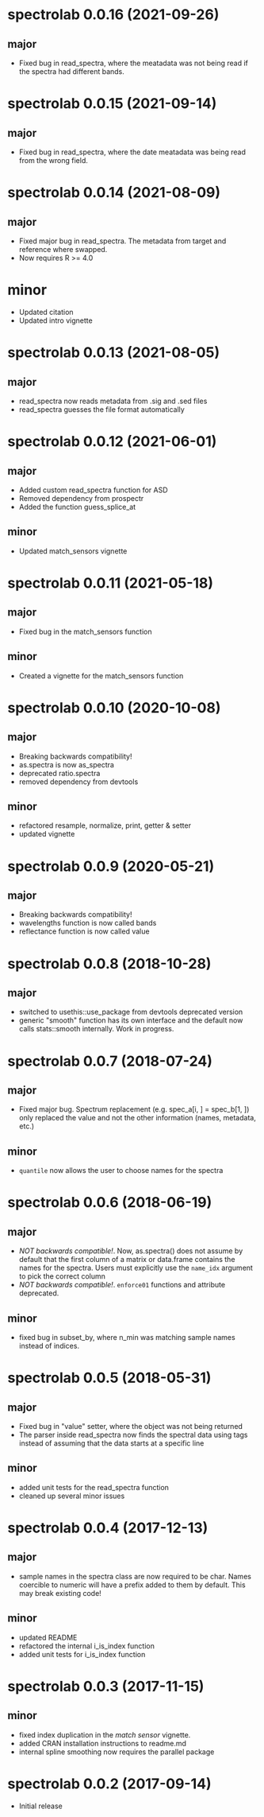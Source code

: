 # spectrolab 0.0.16 (2021-09-26)

## major
* Fixed bug in read_spectra, where the meatadata was not being read if the spectra had different bands.

# spectrolab 0.0.15 (2021-09-14)

## major
* Fixed bug in read_spectra, where the date meatadata was being read from the wrong field.

# spectrolab 0.0.14 (2021-08-09)

## major
* Fixed major bug in read_spectra. The metadata from target and reference where swapped.
* Now requires R >= 4.0

# minor
* Updated citation
* Updated intro vignette

# spectrolab 0.0.13 (2021-08-05)

## major
* read_spectra now reads metadata from .sig and .sed files
* read_spectra guesses the file format automatically

# spectrolab 0.0.12 (2021-06-01)

## major
* Added custom read_spectra function for ASD
* Removed dependency from prospectr
* Added the function guess_splice_at

## minor
* Updated match_sensors vignette

# spectrolab 0.0.11 (2021-05-18)

## major
* Fixed bug in the match_sensors function 

## minor
* Created a vignette for the match_sensors function

# spectrolab 0.0.10 (2020-10-08)

## major
* Breaking backwards compatibility! 
* as.spectra is now as_spectra
* deprecated ratio.spectra
* removed dependency from devtools

## minor
* refactored resample, normalize, print, getter & setter
* updated vignette

# spectrolab 0.0.9 (2020-05-21)

## major
* Breaking backwards compatibility! 
* wavelengths function is now called bands
* reflectance function is now called value

# spectrolab 0.0.8 (2018-10-28)

## major
* switched to usethis::use_package from devtools deprecated version
* generic "smooth" function has its own interface and the default now
  calls stats::smooth internally. Work in progress.

# spectrolab 0.0.7 (2018-07-24)

## major
* Fixed major bug. Spectrum replacement (e.g. spec_a[i, ] = spec_b[1, ]) only
  replaced the value and not the other information (names, metadata, etc.)
## minor
* `quantile` now allows the user to choose names for the spectra

# spectrolab 0.0.6 (2018-06-19)

## major
* *NOT backwards compatible!*. Now, as.spectra() does not assume by default that
  the first column of a matrix or data.frame contains the names for the spectra.
  Users must explicitly use the `name_idx` argument to pick the correct column
* *NOT backwards compatible!*. `enforce01` functions and attribute deprecated.

## minor
* fixed bug in subset_by, where n_min was matching sample names instead of indices.

# spectrolab 0.0.5 (2018-05-31)

## major
* Fixed bug in "value" setter, where the object was not being returned
* The parser inside read_spectra now finds the spectral data using tags instead
  of assuming that the data starts at a specific line

## minor
* added unit tests for the read_spectra function
* cleaned up several minor issues

# spectrolab 0.0.4 (2017-12-13)

## major
* sample names in the spectra class are now required to be char. Names coercible to numeric will have a prefix added to them by default. This may break existing code!

## minor
* updated README
* refactored the internal i_is_index function
* added unit tests for i_is_index function

# spectrolab 0.0.3 (2017-11-15)

## minor
* fixed index duplication in the _match sensor_ vignette.
* added CRAN installation instructions to readme.md
* internal spline smoothing now requires the parallel package

# spectrolab 0.0.2 (2017-09-14)

* Initial release
